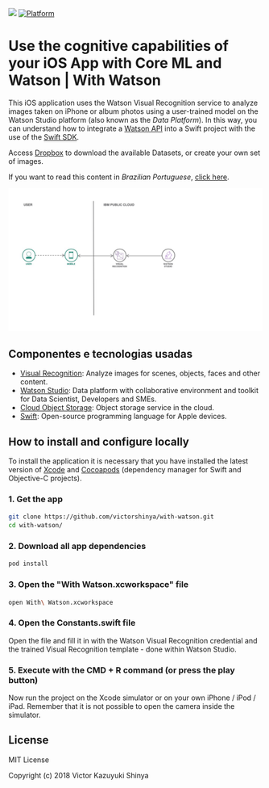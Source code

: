 [![](https://img.shields.io/badge/IBM%20Cloud-powered-blue.svg)](https://bluemix.net)
[![Platform](https://img.shields.io/badge/platform-swift-lightgrey.svg?style=flat)](https://developer.ibm.com/swift/)

# Use the cognitive capabilities of your iOS App with Core ML and Watson | With Watson

This iOS application uses the Watson Visual Recognition service to analyze images taken on iPhone or album photos using a user-trained model on the Watson Studio platform (also known as the *Data Platform*). In this way, you can understand how to integrate a [Watson API](https://cloud.ibm.com/catalog?category=ai) into a Swift project with the use of the [Swift SDK](https://github.com/watson-developer-cloud/swift-sdk).

Access [Dropbox](https://ibm.biz/dataset) to download the available Datasets, or create your own set of images.

If you want to read this content in *Brazilian Portuguese*, [click here](https://github.com/victorshinya/with-watson/blob/master/README-pt.md).

![](https://github.com/victorshinya/with-watson/blob/master/doc/source/images/architecture.jpg)

## Componentes e tecnologias usadas

* [Visual Recognition](https://cloud.ibm.com/catalog/services/visual-recognition): Analyze images for scenes, objects, faces and other content.
* [Watson Studio](https://cloud.ibm.com/catalog/services/watson-studio): Data platform with collaborative environment and toolkit for Data Scientist, Developers and SMEs.
* [Cloud Object Storage](https://cloud.ibm.com/catalog/services/cloud-object-storage):  Object storage service in the cloud.
* [Swift](https://developer.apple.com/swift/): Open-source programming language for Apple devices.

## How to install and configure locally

To install the application it is necessary that you have installed the latest version of [Xcode](https://developer.apple.com/xcode/) and [Cocoapods](https://cocoapods.org) (dependency manager for Swift and Objective-C projects).

### 1. Get the app

```sh
git clone https://github.com/victorshinya/with-watson.git
cd with-watson/
```

### 2. Download all app dependencies

```sh
pod install
```

### 3. Open the "With Watson.xcworkspace" file

```sh
open With\ Watson.xcworkspace
```

### 4. Open the Constants.swift file

Open the file and fill it in with the Watson Visual Recognition credential and the trained Visual Recognition template - done within Watson Studio.

### 5. Execute with the CMD + R command (or press the play button)

Now run the project on the Xcode simulator or on your own iPhone / iPod / iPad. Remember that it is not possible to open the camera inside the simulator.

## License

MIT License

Copyright (c) 2018 Victor Kazuyuki Shinya
